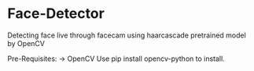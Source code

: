 # Face-Detector
Detecting face live through facecam using haarcascade pretrained model by OpenCV

Pre-Requisites:
-> OpenCV
Use pip install opencv-python to install.
